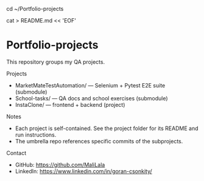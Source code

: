 cd ~/Portfolio-projects

cat > README.md << 'EOF'
# Portfolio-projects

This repository groups my QA projects.

Projects
- MarketMateTestAutomation/ — Selenium + Pytest E2E suite (submodule)
- School-tasks/ — QA docs and school exercises (submodule)
- InstaClone/ — frontend + backend (project)

Notes
- Each project is self-contained. See the project folder for its README and run instructions.
- The umbrella repo references specific commits of the subprojects.

Contact
- GitHub: https://github.com/MaliLala
- LinkedIn: https://www.linkedin.com/in/goran-csonkity/                                                                                            

